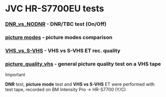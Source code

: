 # JVC HR-S7700EU tests

### [DNR_vs_NODNR](DNR_vs_NODNR%2FREADME.md) - DNR/TBC test (On/Off)

### [picture modes](picture_modes%2FREADME.md) - picture modes comparison

### [VHS_vs_S-VHS](VHS_vs_S-VHS%2FREADME.md) - VHS vs S-VHS ET rec. quality

### [picture_quality_vhs](picture_quality_vhs%2FREADME.md) - general picture quality test on a VHS tape

> [!IMPORTANT]  
> **DNR** test, **picture mode** test and **VHS vs S-VHS** ET were performed with test tape, recorded on BM Intensity Pro -> HR-S7700 (Y/C)
